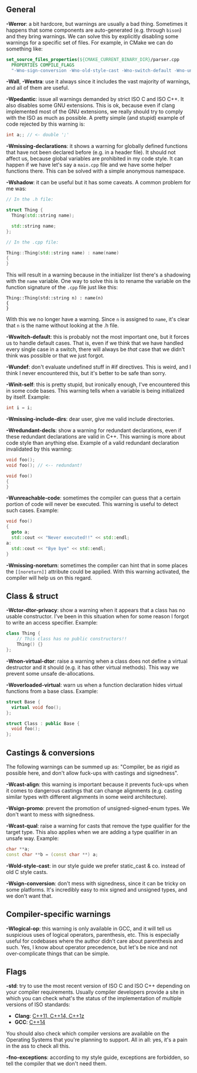 
## General

**-Werror**: a bit hardcore, but warnings are usually a bad thing. Sometimes it
happens that some components are auto-generated (e.g. through `bison`) and they
bring warnings. We can solve this by explicitly disabling some warnings for a
specific set of files. For example, in CMake we can do something like:

```cmake
set_source_files_properties(${CMAKE_CURRENT_BINARY_DIR}/parser.cpp
  PROPERTIES COMPILE_FLAGS
  "-Wno-sign-conversion -Wno-old-style-cast -Wno-switch-default -Wno-unreachable-code")
```

**-Wall**, **-Wextra**: use it always since it includes the vast majority of
warnings, and all of them are useful.

**-Wpedantic**: issue all warnings demanded by strict ISO C and ISO C++. It also
disables some GNU extensions. This is ok, because even if clang implemented
most of the GNU extensions, we really should try to comply with the ISO as much
as possible. A pretty simple (and stupid) example of code rejected by this
warning is:

```cpp
int a;; // <- double ';'
```

**-Wmissing-declarations**: it shows a warning for globally defined functions
that have not been declared before (e.g. in a header file). It should not
affect us, because global variables are prohibited in my code style. It can
happen if we have let's say a `main.cpp` file and we have some helper
functions there. This can be solved with a simple anonymous namespace.

**-Wshadow**: it can be useful but it has some caveats. A common problem for
me was:

```cpp
// In the .h file:

struct Thing {
  Thing(std::string name);

  std::string name;
};

// In the .cpp file:

Thing::Thing(std::string name) : name(name)
{
}
```

This will result in a warning because in the initializer list there's a
shadowing with the `name` variable. One way to solve this is to rename the
variable on the function signature of the `.cpp` file just like this:

```
Thing::Thing(std::string n) : name(n)
{
}
```

With this we no longer have a warning. Since `n` is assigned to `name`, it's
clear that `n` is the name without looking at the .h file.

**-Wswitch-default**: this is probably not the most important one, but it forces
us to handle default cases. That is, even if we think that we have handled every
single case in a switch, there will always be *that* case that we didn't think
was possible or that we just forgot.

**-Wundef**: don't evaluate undefined stuff in #if directives. This is weird,
and I think I never encountered this, but it's better to be safe than sorry.

**-Winit-self**: this is pretty stupid, but ironically enough, I've encountered
this in some code bases. This warning tells when a variable is being
initialized by itself. Example:

```cpp
int i = i;
```

**-Wmissing-include-dirs**: dear user, give me valid include directories.

**-Wredundant-decls**: show a warning for redundant declarations, even if these
redundant declarations are valid in C++. This warning is more about code style
than anything else. Example of a valid redundant declaration invalidated by
this warning:

```cpp
void foo();
void foo(); // <-- redundant!

void foo()
{
}
```

**-Wunreachable-code**: sometimes the compiler can guess that a certain portion
of code will never be executed. This warning is useful to detect such cases.
Example:

```cpp
void foo()
{
  goto a;
  std::cout << "Never executed!!" << std::endl;
a:
  std::cout << "Bye bye" << std::endl;
}
```

**-Wmissing-noreturn**: sometimes the compiler can hint that in some places the
`[[noreturn]]` attribute could be applied. With this warning activated, the
compiler will help us on this regard.

## Class & struct

**-Wctor-dtor-privacy**: show a warning when it appears that a class has no
usable constructor. I've been in this situation when for some reason I forgot
to write an access specifier. Example:

```cpp
class Thing {
    // This class has no public constructors!!
    Thing() {}
};
```

**-Wnon-virtual-dtor**: raise a warning when a class does not define a virtual
destructor and it should (e.g. it has other virtual methods). This way we
prevent some unsafe de-allocations.

**-Woverloaded-virtual**: warn us when a function declaration hides virtual
functions from a base class. Example:

```cpp
struct Base {
  virtual void foo();
};

struct Class : public Base {
  void foo();
};
```

## Castings & conversions

The following warnings can be summed up as: "Compiler, be as rigid as possible
here, and don't allow fuck-ups with castings and signedness".

**-Wcast-align**: this warning is important because it prevents fuck-ups when it
comes to dangerous castings that can change alignments (e.g. casting similar
types with different alignments in some weird architecture).

**-Wsign-promo**: prevent the promotion of unsigned-signed-enum types. We don't
want to mess with signedness.

**-Wcast-qual**: raise a warning for casts that remove the type qualifier for
the target type. This also applies when we are adding a type qualifier in an
unsafe way. Example:

```cpp
char **a;
const char **b = (const char **) a;
```

**-Wold-style-cast**: in our style guide we prefer static_cast & co. instead of
old C style casts.

**-Wsign-conversion**: don't mess with signedness, since it can be tricky on some
platforms. It's incredibly easy to mix signed and unsigned types, and we don't
want that.

## Compiler-specific warnings

**-Wlogical-op**: this warning is only available in GCC, and it will tell us
suspicious uses of logical operators, parenthesis, etc. This is especially
useful for codebases where the author didn't care about parenthesis and such.
Yes, I know about operator precedence, but let's be nice and not
over-complicate things that can be simple.

## Flags

**-std**: try to use the most recent version of ISO C and ISO C++ depending on
your compiler requirements. Usually compiler developers provide a site in
which you can check what's the status of the implementation of multiple
versions of ISO standards:

- **Clang**: [C++11, C++14, C++1z](http://clang.llvm.org/cxx_status.html)
- **GCC**: [C++14](https://gcc.gnu.org/projects/cxx1y.html)

You should also check which compiler versions are available on the Operating
Systems that you're planning to support. All in all: yes, it's a pain in the
ass to check all this.

**-fno-exceptions**: according to my style guide, exceptions are forbidden, so tell
the compiler that we don't need them.

